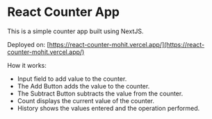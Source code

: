 # React Counter App

This is a simple counter app built using NextJS. 

Deployed on: [https://react-counter-mohit.vercel.app/](https://react-counter-mohit.vercel.app/)

How it works:
- Input field to add value to the counter.
- The Add Button adds the value to the counter.
- The Subtract Button subtracts the value from the counter.
- Count displays the current value of the counter.
- History shows the values entered and the operation performed.

